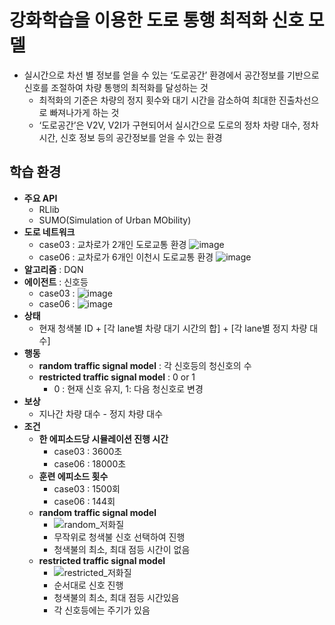 # 강화학습을 이용한 도로 통행 최적화 신호 모델
- 실시간으로 차선 별 정보를 얻을 수 있는 ‘도로공간’ 환경에서 공간정보를 기반으로 신호를 조절하여 차량 통행의 최적화를 달성하는 것
  - 최적화의 기준은 차량의 정지 횟수와 대기 시간을 감소하여 최대한 진출차선으로 빠져나가게 하는 것
  - ‘도로공간’은 V2V, V2I가 구현되어서 실시간으로 도로의 정차 차량 대수, 정차 시간, 신호 정보 등의 공간정보를 얻을 수 있는 환경

## 학습 환경
- **주요 API**
  - RLlib
  - SUMO(Simulation of Urban MObility)
- **도로 네트워크**
  - case03 : 교차로가 2개인 도로교통 환경 ![image](https://user-images.githubusercontent.com/58590260/137259592-73087132-a10d-4701-927d-6c3a9eabe89c.png)
  - case06 : 교차로가 6개인 이천시 도로교통 환경 ![image](https://user-images.githubusercontent.com/58590260/137259384-c9220f41-e80b-44f4-adc6-984875ef6786.png)
- **알고리즘** : DQN
- **에이전트** : 신호등
  - case03 : ![image](https://user-images.githubusercontent.com/58590260/137367516-463c14a2-0b3b-410c-9944-2742c8308d73.png)
  - case06 : ![image](https://user-images.githubusercontent.com/58590260/137366199-4e9913d8-d964-4683-94d6-c69c670f9f21.png)
- **상태**
  - 현재 청색불 ID + [각 lane별 차량 대기 시간의 합] + [각 lane별 정지 차량 대수]
- **행동**
  - **random traffic signal model** : 각 신호등의 청신호의 수
  - **restricted traffic signal model** : 0 or 1
    - 0 : 현재 신호 유지, 1: 다음 청신호로 변경
- **보상**
  - 지나간 차량 대수 - 정지 차량 대수
- **조건**
  - **한 에피소드당 시뮬레이션 진행 시간**
    - case03 : 3600초
    - case06 : 18000초
  - **훈련 에피소드 횟수**
    - case03 : 1500회
    - case06 : 144회
  - **random traffic signal model**
    - ![random_저화질](https://user-images.githubusercontent.com/58590260/137359804-020928c3-2423-4cd4-9f84-06e627c683cb.gif)
    - 무작위로 청색불 신호 선택하여 진행
    - 청색불의 최소, 최대 점등 시간이 없음
  - **restricted traffic signal model**
    - ![restricted_저화질](https://user-images.githubusercontent.com/58590260/137358485-3e230d2f-3c25-4e41-8dfc-8060bf9d1df3.gif) 
    - 순서대로 신호 진행
    - 청색불의 최소, 최대 점등 시간있음
    - 각 신호등에는 주기가 있음
